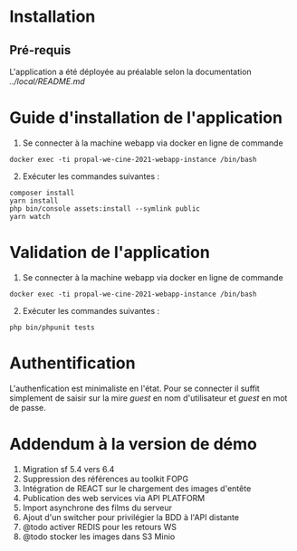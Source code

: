 # Installation

## Pré-requis

L'application a été déployée au préalable selon la documentation *../local/README.md*

# Guide d'installation de l'application

1. Se connecter à la machine webapp via docker en ligne de commande

```
docker exec -ti propal-we-cine-2021-webapp-instance /bin/bash
```

2. Exécuter les commandes suivantes :

```
composer install
yarn install
php bin/console assets:install --symlink public
yarn watch
```

# Validation de l'application

1. Se connecter à la machine webapp via docker en ligne de commande

```
docker exec -ti propal-we-cine-2021-webapp-instance /bin/bash
```

2. Exécuter les commandes suivantes :

```
php bin/phpunit tests
```

# Authentification

L'authenfication est minimaliste en l'état. Pour se connecter il suffit simplement de saisir sur la mire *guest* en nom d'utilisateur et *guest* en mot de passe.

# Addendum à la version de démo 

1. Migration sf 5.4 vers 6.4  
2. Suppression des références au toolkit FOPG
3. Intégration de REACT sur le chargement des images d'entête
4. Publication des web services via API PLATFORM
5. Import asynchrone des films du serveur
6. Ajout d'un switcher pour privilégier la BDD à l'API distante
6. @todo activer REDIS pour les retours WS 
7. @todo stocker les images dans S3 Minio